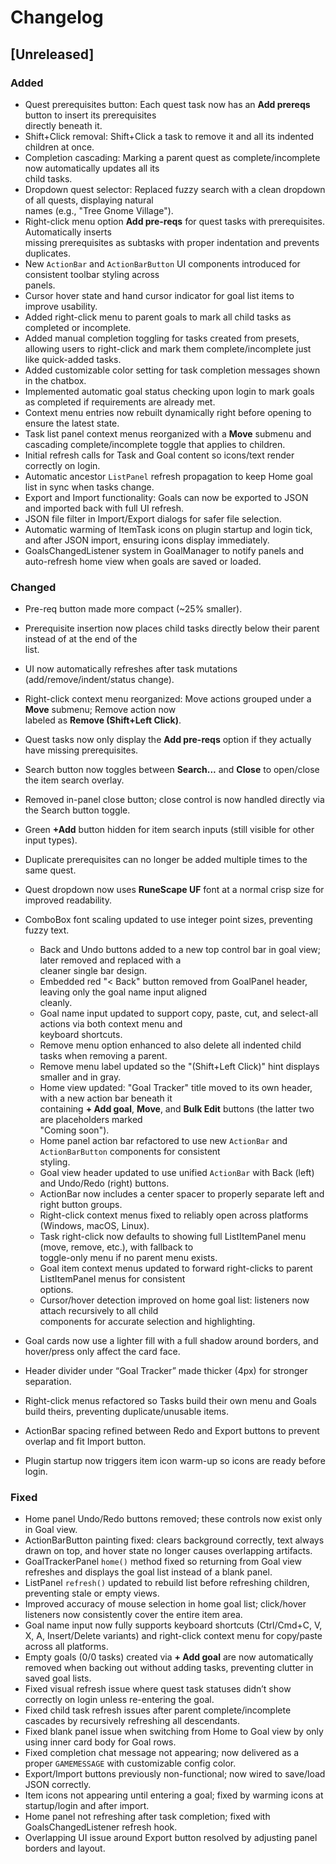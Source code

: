 # Changelog

## [Unreleased]

### Added
- Quest prerequisites button: Each quest task now has an **Add prereqs** button to insert its prerequisites  
  directly beneath it.
- Shift+Click removal: Shift+Click a task to remove it and all its indented children at once.
- Completion cascading: Marking a parent quest as complete/incomplete now automatically updates all its  
  child tasks.
- Dropdown quest selector: Replaced fuzzy search with a clean dropdown of all quests, displaying natural  
  names (e.g., "Tree Gnome Village").
- Right-click menu option **Add pre-reqs** for quest tasks with prerequisites. Automatically inserts  
  missing prerequisites as subtasks with proper indentation and prevents duplicates.
- New `ActionBar` and `ActionBarButton` UI components introduced for consistent toolbar styling across  
  panels.
- Cursor hover state and hand cursor indicator for goal list items to improve usability.
- Added right-click menu to parent goals to mark all child tasks as completed or incomplete.
- Added manual completion toggling for tasks created from presets, allowing users to right-click and mark them complete/incomplete just like quick-added tasks.
- Added customizable color setting for task completion messages shown in the chatbox.
- Implemented automatic goal status checking upon login to mark goals as completed if requirements are already met.
- Context menu entries now rebuilt dynamically right before opening to ensure the latest state.
- Task list panel context menus reorganized with a **Move** submenu and cascading complete/incomplete toggle that applies to children.
- Initial refresh calls for Task and Goal content so icons/text render correctly on login.
- Automatic ancestor `ListPanel` refresh propagation to keep Home goal list in sync when tasks change.
- Export and Import functionality: Goals can now be exported to JSON and imported back with full UI refresh.
- JSON file filter in Import/Export dialogs for safer file selection.
- Automatic warming of ItemTask icons on plugin startup and login tick, and after JSON import, ensuring icons display immediately.
- GoalsChangedListener system in GoalManager to notify panels and auto-refresh home view when goals are saved or loaded.

### Changed
- Pre-req button made more compact (~25% smaller).
- Prerequisite insertion now places child tasks directly below their parent instead of at the end of the  
  list.
- UI now automatically refreshes after task mutations (add/remove/indent/status change).
- Right-click context menu reorganized: Move actions grouped under a **Move** submenu; Remove action now  
  labeled as **Remove (Shift+Left Click)**.
- Quest tasks now only display the **Add pre-reqs** option if they actually have missing prerequisites.
- Search button now toggles between **Search...** and **Close** to open/close the item search overlay.
- Removed in-panel close button; close control is now handled directly via the Search button toggle.
- Green **+Add** button hidden for item search inputs (still visible for other input types).
- Duplicate prerequisites can no longer be added multiple times to the same quest.
- Quest dropdown now uses **RuneScape UF** font at a normal crisp size for improved readability.
- ComboBox font scaling updated to use integer point sizes, preventing fuzzy text.

  - Back and Undo buttons added to a new top control bar in goal view; later removed and replaced with a  
    cleaner single bar design.
  - Embedded red "< Back" button removed from GoalPanel header, leaving only the goal name input aligned  
    cleanly.
  - Goal name input updated to support copy, paste, cut, and select-all actions via both context menu and  
    keyboard shortcuts.
  - Remove menu option enhanced to also delete all indented child tasks when removing a parent.
  - Remove menu label updated so the "(Shift+Left Click)" hint displays smaller and in gray.
  - Home view updated: "Goal Tracker" title moved to its own header, with a new action bar beneath it  
    containing **+ Add goal**, **Move**, and **Bulk Edit** buttons (the latter two are placeholders marked  
    "Coming soon").
  - Home panel action bar refactored to use new `ActionBar` and `ActionBarButton` components for consistent  
    styling.
  - Goal view header updated to use unified `ActionBar` with Back (left) and Undo/Redo (right) buttons.
  - ActionBar now includes a center spacer to properly separate left and right button groups.
  - Right-click context menus fixed to reliably open across platforms (Windows, macOS, Linux).
  - Task right-click now defaults to showing full ListItemPanel menu (move, remove, etc.), with fallback to  
    toggle-only menu if no parent menu exists.
  - Goal item context menus updated to forward right-clicks to parent ListItemPanel menus for consistent  
    options.
  - Cursor/hover detection improved on home goal list: listeners now attach recursively to all child  
    components for accurate selection and highlighting.
- Goal cards now use a lighter fill with a full shadow around borders, and hover/press only affect the card face.
- Header divider under “Goal Tracker” made thicker (4px) for stronger separation.
- Right-click menus refactored so Tasks build their own menu and Goals build theirs, preventing duplicate/unusable items.
- ActionBar spacing refined between Redo and Export buttons to prevent overlap and fit Import button.
- Plugin startup now triggers item icon warm-up so icons are ready before login.

### Fixed
- Home panel Undo/Redo buttons removed; these controls now exist only in Goal view.
- ActionBarButton painting fixed: clears background correctly, text always drawn on top, and hover state no longer causes overlapping artifacts.
- GoalTrackerPanel `home()` method fixed so returning from Goal view refreshes and displays the goal list instead of a blank panel.
- ListPanel `refresh()` updated to rebuild list before refreshing children, preventing stale or empty views.
- Improved accuracy of mouse selection in home goal list; click/hover listeners now consistently cover the entire item area.
- Goal name input now fully supports keyboard shortcuts (Ctrl/Cmd+C, V, X, A, Insert/Delete variants) and right-click context menu for copy/paste across all platforms.
- Empty goals (0/0 tasks) created via **+ Add goal** are now automatically removed when backing out without adding tasks, preventing clutter in saved goal lists.
- Fixed visual refresh issue where quest task statuses didn’t show correctly on login unless re-entering the goal.
- Fixed child task refresh issues after parent complete/incomplete cascades by recursively refreshing all descendants.
- Fixed blank panel issue when switching from Home to Goal view by only using inner card body for Goal rows.
- Fixed completion chat message not appearing; now delivered as a proper `GAMEMESSAGE` with customizable config color.
- Export/Import buttons previously non-functional; now wired to save/load JSON correctly.
- Item icons not appearing until entering a goal; fixed by warming icons at startup/login and after import.
- Home panel not refreshing after task completion; fixed with GoalsChangedListener refresh hook.
- Overlapping UI issue around Export button resolved by adjusting panel borders and layout.
